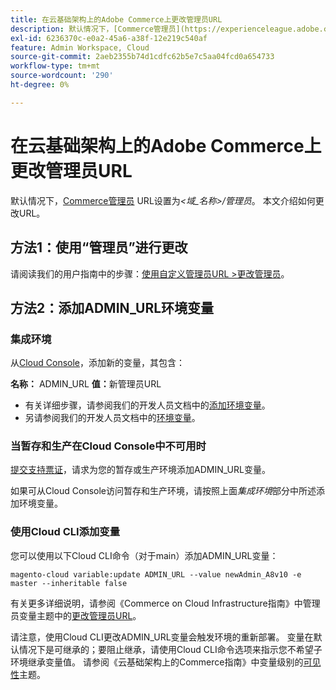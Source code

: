 ```yaml
---
title: 在云基础架构上的Adobe Commerce上更改管理员URL
description: 默认情况下，[Commerce管理员](https://experienceleague.adobe.com/en/docs/commerce-admin/start/admin/admin) URL设置为*&amp；lt；domain\_name&amp；gt；/admin*。 本文介绍如何更改URL。
exl-id: 6236370c-e0a2-45a6-a38f-12e219c540af
feature: Admin Workspace, Cloud
source-git-commit: 2aeb2355b74d1cdfc62b5e7c5aa04fcd0a654733
workflow-type: tm+mt
source-wordcount: '290'
ht-degree: 0%

---
```


# 在云基础架构上的Adobe Commerce上更改管理员URL

默认情况下，[Commerce管理员](https://experienceleague.adobe.com/docs/commerce-admin/start/admin/admin.html) URL设置为&#x200B;*&lt;域\_名称>/管理员*。 本文介绍如何更改URL。

## 方法1：使用“管理员”进行更改

请阅读我们的用户指南中的步骤：[使用自定义管理员URL >更改管理员](https://experienceleague.adobe.com/docs/commerce-admin/stores-sales/site-store/store-urls.html#use-a-custom-admin-url)。

## 方法2：添加ADMIN\_URL环境变量

### 集成环境

从[Cloud Console](https://experienceleague.adobe.com/docs/commerce-cloud-service/user-guide/project/overview.html)，添加新的变量，其包含：

**名称：** ADMIN\_URL **值：**&#x200B;新管理员URL

* 有关详细步骤，请参阅我们的开发人员文档中的[添加环境变量](https://experienceleague.adobe.com/docs/commerce-cloud-service/user-guide/project/overview.html#configure-environment)。
* 另请参阅我们的开发人员文档中的[环境变量](https://experienceleague.adobe.com/docs/commerce-cloud-service/user-guide/configure/env/stage/variables-admin.html)。

### 当暂存和生产在Cloud Console中不可用时

[提交支持票证](/help/help-center-guide/help-center/magento-help-center-user-guide.md#submit-ticket)，请求为您的暂存或生产环境添加ADMIN\_URL变量。

如果可从Cloud Console访问暂存和生产环境，请按照上面&#x200B;*集成环境*&#x200B;部分中所述添加环境变量。

### 使用Cloud CLI添加变量

您可以使用以下Cloud CLI命令（对于main）添加ADMIN\_URL变量：

`magento-cloud variable:update ADMIN_URL --value newAdmin_A8v10 -e master --inheritable false`

有关更多详细说明，请参阅《Commerce on Cloud Infrastructure指南》中管理员变量主题中的[更改管理员URL](https://experienceleague.adobe.com/docs/commerce-cloud-service/user-guide/configure/env/stage/variables-admin.html?lang=en#change-the-admin-url)。

请注意，使用Cloud CLI更改ADMIN\_URL变量会触发环境的重新部署。 变量在默认情况下是可继承的；要阻止继承，请使用Cloud CLI命令选项来指示您不希望子环境继承变量值。 请参阅《云基础架构上的Commerce指南》中变量级别的[可见性](https://experienceleague.adobe.com/docs/commerce-cloud-service/user-guide/configure/env/variable-levels.html#visibility)主题。

